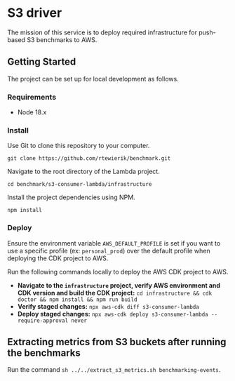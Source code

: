# S3 driver

The mission of this service is to deploy required infrastructure for push-based S3 benchmarks to AWS.

## Getting Started

The project can be set up for local development as follows.

### Requirements

* Node 18.x

### Install

Use Git to clone this repository to your computer.

```
git clone https://github.com/rtewierik/benchmark.git
```

Navigate to the root directory of the Lambda project.

``
cd benchmark/s3-consumer-lambda/infrastructure
``

Install the project dependencies using NPM.

```
npm install
```

### Deploy

Ensure the environment variable `AWS_DEFAULT_PROFILE` is set if you want to use a specific profile (ex: `personal_prod`) over the default profile when deploying the CDK project to AWS.

Run the following commands locally to deploy the AWS CDK project to AWS.

* **Navigate to the `infrastructure` project, verify AWS environment and CDK version and build the CDK project:** `cd infrastructure && cdk doctor && npm install && npm run build`
* **Verify staged changes:** `npx aws-cdk diff s3-consumer-lambda`
* **Deploy staged changes:** `npx aws-cdk deploy s3-consumer-lambda --require-approval never`

## Extracting metrics from S3 buckets after running the benchmarks

Run the command `sh ../../extract_s3_metrics.sh benchmarking-events`.

